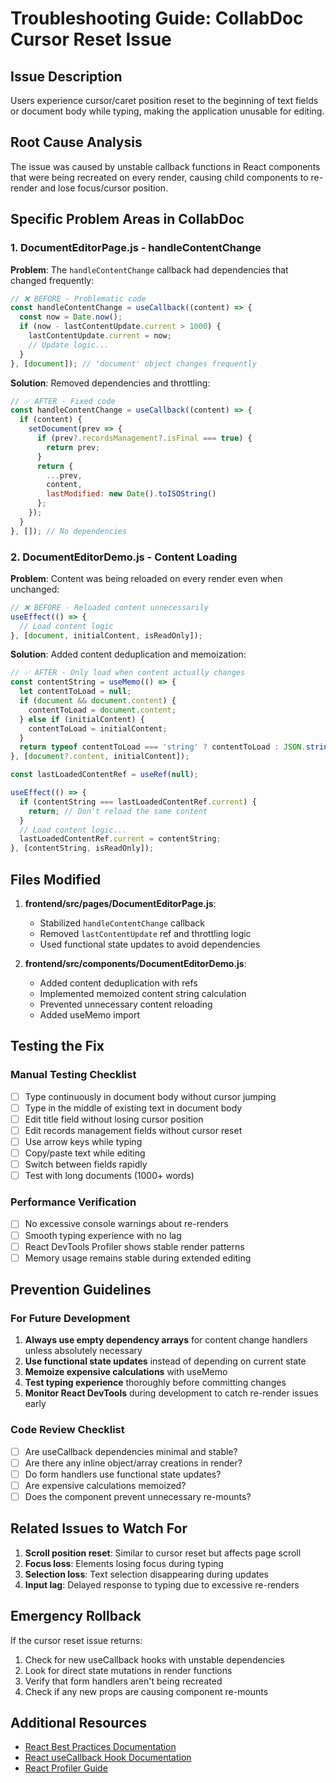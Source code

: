 # Troubleshooting Guide: CollabDoc Cursor Reset Issue

## Issue Description
Users experience cursor/caret position reset to the beginning of text fields or document body while typing, making the application unusable for editing.

## Root Cause Analysis
The issue was caused by unstable callback functions in React components that were being recreated on every render, causing child components to re-render and lose focus/cursor position.

## Specific Problem Areas in CollabDoc

### 1. DocumentEditorPage.js - handleContentChange
**Problem**: The `handleContentChange` callback had dependencies that changed frequently:

```javascript
// ❌ BEFORE - Problematic code
const handleContentChange = useCallback((content) => {
  const now = Date.now();
  if (now - lastContentUpdate.current > 1000) {
    lastContentUpdate.current = now;
    // Update logic...
  }
}, [document]); // 'document' object changes frequently
```

**Solution**: Removed dependencies and throttling:

```javascript
// ✅ AFTER - Fixed code
const handleContentChange = useCallback((content) => {
  if (content) {
    setDocument(prev => {
      if (prev?.recordsManagement?.isFinal === true) {
        return prev;
      }
      return {
        ...prev,
        content,
        lastModified: new Date().toISOString()
      };
    });
  }
}, []); // No dependencies
```

### 2. DocumentEditorDemo.js - Content Loading
**Problem**: Content was being reloaded on every render even when unchanged:

```javascript
// ❌ BEFORE - Reloaded content unnecessarily
useEffect(() => {
  // Load content logic
}, [document, initialContent, isReadOnly]);
```

**Solution**: Added content deduplication and memoization:

```javascript
// ✅ AFTER - Only load when content actually changes
const contentString = useMemo(() => {
  let contentToLoad = null;
  if (document && document.content) {
    contentToLoad = document.content;
  } else if (initialContent) {
    contentToLoad = initialContent;
  }
  return typeof contentToLoad === 'string' ? contentToLoad : JSON.stringify(contentToLoad);
}, [document?.content, initialContent]);

const lastLoadedContentRef = useRef(null);

useEffect(() => {
  if (contentString === lastLoadedContentRef.current) {
    return; // Don't reload the same content
  }
  // Load content logic...
  lastLoadedContentRef.current = contentString;
}, [contentString, isReadOnly]);
```

## Files Modified

1. **frontend/src/pages/DocumentEditorPage.js**:
   - Stabilized `handleContentChange` callback
   - Removed `lastContentUpdate` ref and throttling logic
   - Used functional state updates to avoid dependencies

2. **frontend/src/components/DocumentEditorDemo.js**:
   - Added content deduplication with refs
   - Implemented memoized content string calculation
   - Prevented unnecessary content reloading
   - Added useMemo import

## Testing the Fix

### Manual Testing Checklist
- [ ] Type continuously in document body without cursor jumping
- [ ] Type in the middle of existing text in document body
- [ ] Edit title field without losing cursor position
- [ ] Edit records management fields without cursor reset
- [ ] Use arrow keys while typing
- [ ] Copy/paste text while editing
- [ ] Switch between fields rapidly
- [ ] Test with long documents (1000+ words)

### Performance Verification
- [ ] No excessive console warnings about re-renders
- [ ] Smooth typing experience with no lag
- [ ] React DevTools Profiler shows stable render patterns
- [ ] Memory usage remains stable during extended editing

## Prevention Guidelines

### For Future Development
1. **Always use empty dependency arrays** for content change handlers unless absolutely necessary
2. **Use functional state updates** instead of depending on current state
3. **Memoize expensive calculations** with useMemo
4. **Test typing experience** thoroughly before committing changes
5. **Monitor React DevTools** during development to catch re-render issues early

### Code Review Checklist
- [ ] Are useCallback dependencies minimal and stable?
- [ ] Are there any inline object/array creations in render?
- [ ] Do form handlers use functional state updates?
- [ ] Are expensive calculations memoized?
- [ ] Does the component prevent unnecessary re-mounts?

## Related Issues to Watch For

1. **Scroll position reset**: Similar to cursor reset but affects page scroll
2. **Focus loss**: Elements losing focus during typing
3. **Selection loss**: Text selection disappearing during updates
4. **Input lag**: Delayed response to typing due to excessive re-renders

## Emergency Rollback

If the cursor reset issue returns:

1. Check for new useCallback hooks with unstable dependencies
2. Look for direct state mutations in render functions
3. Verify that form handlers aren't being recreated
4. Check if any new props are causing component re-mounts

## Additional Resources

- [React Best Practices Documentation](./REACT_BEST_PRACTICES.md)
- [React useCallback Hook Documentation](https://react.dev/reference/react/useCallback)
- [React Profiler Guide](https://react.dev/learn/react-developer-tools#profiler)
